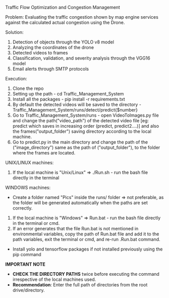 Traffic Flow Optimization and Congestion Management

Problem: Evaluating the traffic congestion shown by map engine services against the calculated actual congestion using the Drone.

Solution: 
1. Detection of objects through the YOLO v8 model
2. Analyzing the coordinates of the drone
3. Detected videos to frames
4. Classification, validation, and severity analysis through the VGG16 model
5. Email alerts through SMTP protocols


Execution:
1. Clone the repo
2. Setting up the path - cd Traffic_Management_System
3. Install all the packages - pip install -r requirements.txt
4. By default the detected videos will be saved to the directory - Traffic_Management_System/runs/detect/predict{$number}
5. Go to Traffic_Management_System/runs - open VideoToImages.py file and change the path("video_path") of the detected video file [eg: predict which saves in increasing order (predict, predict2....)] and also the frames("output_folder") saving directory according to the local machine.
6. Go to predict.py in the main directory and change the path of the ("image_directory") same as the path of ("output_folder"), to the folder where the frames are located.


UNIX/LINUX machines:
1. If the local machine is "Unix/Linux" => ./Run.sh - run the bash file directly in the terminal

WINDOWS machines:
* Create a folder named "Pics" inside the runs/ folder => not preferable, as the folder will be generated automatically when the paths are set correctly.
1. If the local machine is "Windows" => Run.bat - run the bash file directly in the terminal or cmd.
2. If an error generates that the file Run.bat is not mentioned in environmental variables, copy the path of Run.bat file and add it to the path variables, exit the terminal or cmd, and re-run .Run.bat command.
* Install yolo and tensorflow packages if not installed previously using the pip command

**IMPORTANT NOTE**
* **CHECK THE DIRECTORY PATHS** twice before executing the command irrespective of the local machines used.
* **Recommendation**: Enter the full path of directories from the root drive/directory.
